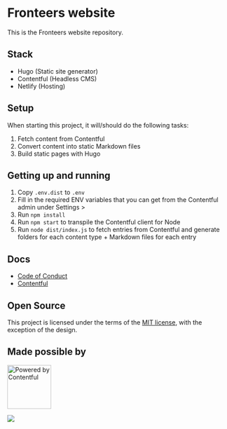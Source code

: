 # Fronteers website

This is the Fronteers website repository.

## Stack

- Hugo (Static site generator)
- Contentful (Headless CMS)
- Netlify (Hosting)

## Setup

When starting this project, it will/should do the following tasks:

1. Fetch content from Contentful
2. Convert content into static Markdown files
3. Build static pages with Hugo

## Getting up and running

1. Copy `.env.dist` to `.env`
2. Fill in the required ENV variables that you can get from the Contentful admin under Settings >
3. Run `npm install`
4. Run `npm start` to transpile the Contentful client for Node
5. Run `node dist/index.js` to fetch entries from Contentful and generate folders for each content type + Markdown files for each entry

## Docs

- [Code of Conduct](docs/code-of-conduct.md)
- [Contentful](docs/contentful.md)

## Open Source

This project is licensed under the terms of the [MIT license](LICENSE), with the exception of the design.

## Made possible by

<a href="https://www.contentful.com/" rel="nofollow" target="_blank" style="max-width:100px;width:100px"><img src="https://images.ctfassets.net/fo9twyrwpveg/44baP9Gtm8qE2Umm8CQwQk/c43325463d1cb5db2ef97fca0788ea55/PoweredByContentful_LightBackground.svg" style="max-width:100px;width:100px;" width="150px" alt="Powered by Contentful" /></a>

<a href="https://www.netlify.com">
  <img src="https://www.netlify.com/img/global/badges/netlify-dark.svg"/>
</a>
